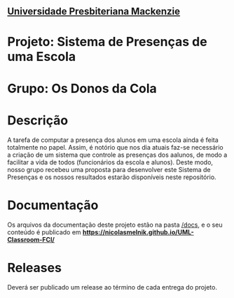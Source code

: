 <h2><a href= "https://www.mackenzie.br">Universidade Presbiteriana Mackenzie</a></h2>

# Projeto: Sistema de Presenças de uma Escola

# Grupo: Os Donos da Cola

# Descrição

A tarefa de computar a presença dos alunos em uma escola ainda é feita totalmente no papel. Assim, é notório que nos dia atuais faz-se necessário a criação de um sistema que controle as presenças dos aalunos, de modo a facilitar a vida de todos (funcionários da escola e alunos). Deste modo, nosso grupo recebeu uma proposta para desenvolver este Sistema de Presenças e os nossos resultados estarão disponíveis neste repositório.

# Documentação

Os arquivos da documentação deste projeto estão na pasta [/docs](/docs), e o seu conteúdo é publicado em **https://nicolasmelnik.github.io/UML-Classroom-FCI/**

# Releases

Deverá ser publicado um release ao término de cada entrega do projeto.
